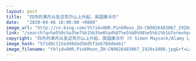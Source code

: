 ```yaml
---
layout: post
title:  "四月的满月从圣迈克尔山上升起，英国康沃尔"
date:   "2020-04-06 16:00:00 +0800"
image_url: "http://cn.bing.com/th?id=OHR.PinkMoon_ZH-CN9026483067_1920x1080.jpg&rf=LaDigue_1920x1080.jpg&pid=hp"
link: "/search?q=%e5%9c%a3%e7%b1%b3%e6%ad%87%e5%b0%94%e5%b1%b1&form=hpcapt&mkt=zh-cn"
copyright: "四月的满月从圣迈克尔山上升起，英国康沃尔 (© Simon Maycock/Alamy Live News)"
image_hash: "571d8c115ed49dad56d5f1e678ddeeb1"
image_filename: "th?id=OHR.PinkMoon_ZH-CN9026483067_1920x1080.jpg&rf=LaDigue_1920x1080.jpg&pid=hp"
---
```

